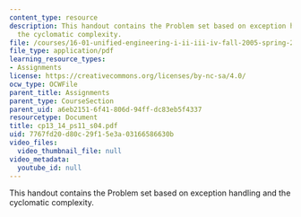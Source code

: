 ```yaml
---
content_type: resource
description: This handout contains the Problem set based on exception handling and
  the cyclomatic complexity.
file: /courses/16-01-unified-engineering-i-ii-iii-iv-fall-2005-spring-2006/7767fd20d80c29f15e3a03166586630b_cp13_14_ps11_s04.pdf
file_type: application/pdf
learning_resource_types:
- Assignments
license: https://creativecommons.org/licenses/by-nc-sa/4.0/
ocw_type: OCWFile
parent_title: Assignments
parent_type: CourseSection
parent_uid: a6eb2151-6f41-806d-94ff-dc83eb5f4337
resourcetype: Document
title: cp13_14_ps11_s04.pdf
uid: 7767fd20-d80c-29f1-5e3a-03166586630b
video_files:
  video_thumbnail_file: null
video_metadata:
  youtube_id: null
---
```

This handout contains the Problem set based on exception handling and the cyclomatic complexity.